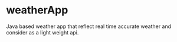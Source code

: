 # weatherApp
Java based weather app that reflect real time accurate weather and consider as a light weight api.
